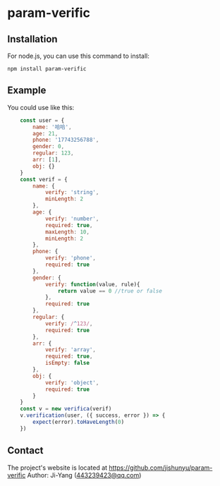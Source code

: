 # param-verific

## Installation

For node.js, you can use this command to install:

    npm install param-verific


## Example
You could use like this:
```JavaScript
	const user = {
		name: '哈哈',
		age: 21,
		phone: '17743256788',
		gender: 0,
		regular: 123,
		arr: [1],
		obj: {}
	}
	const verif = {
		name: {
			verify: 'string',
			minLength: 2
		},
		age: {
			verify: 'number',
			required: true,
			maxLength: 10,
			minLength: 2
		},
		phone: {
			verify: 'phone',
			required: true
		},
		gender: {
			verify: function(value, rule){
				return value == 0 //true or false
			},
			required: true
		},
		regular: {
			verify: /^123/,
			required: true
		},
		arr: {
			verify: 'array',
			required: true,
			isEmpty: false
		},
		obj: {
			verify: 'object',
			required: true
		}
	}
	const v = new verifica(verif)
    v.verification(user, ({ success, error }) => {
        expect(error).toHaveLength(0)
    })

```



## Contact
The project's website is located at https://github.com/jishunyu/param-verific
Author: Ji-Yang (443239423@qq.com)
